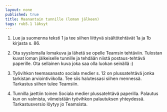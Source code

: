 ```yaml
---
layout: none
published: true
title: Maanantain tunnille (loman jälkeen)
tags: rub5.1 läksyt
---
```

1. Lue ja suomenna teksti 1 ja tee siihen liittyvä sisältötehtävät 1a ja 1b kirjasta s. 86.

2. Ota syyslomalla lomakuva ja lähetä se opelle Teamsin tehtäviin. Tulostan kuvat loman jälkeiselle tunnille ja tehdään niistä postaus-tehtävä paperille. Ota sellainen kuva joka saa olla luokan seinällä :)

2. Työvihkon teemasanasto sociala medier s. 12 on plussatehtävä jonka tarkistan arviointiviikolla. Tee siis halutessasi siihen mennessä. Tarkastus siihen tulee Teamsiin.

3. Tunnilla jaettiin toinen Sociala medier plussatehtävä paperilla. Palautus kun on valmista, viimeistään työvihkon palautuksen yhteydessä. Tarkastusversio löytyy jo Teamsista. 


